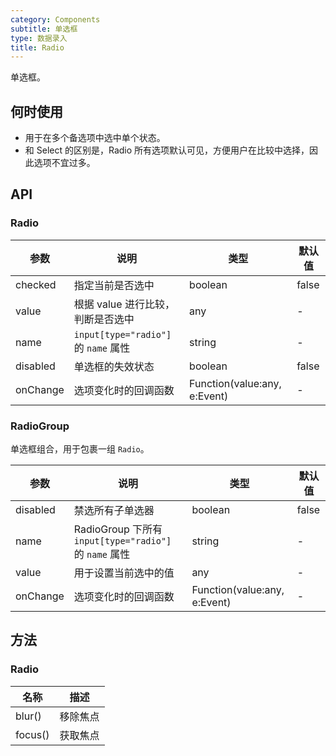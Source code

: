 ```yaml
---
category: Components
subtitle: 单选框
type: 数据录入
title: Radio
---
```


单选框。

## 何时使用

- 用于在多个备选项中选中单个状态。
- 和 Select 的区别是，Radio 所有选项默认可见，方便用户在比较中选择，因此选项不宜过多。

## API

### Radio

| 参数 | 说明 | 类型 | 默认值 |
| --- | --- | --- | --- |
| checked | 指定当前是否选中 | boolean | false  |
| value | 根据 value 进行比较，判断是否选中 | any | - |
| name | `input[type="radio"]` 的 `name` 属性 | string | - |
| disabled | 单选框的失效状态 | boolean | false |
| onChange | 选项变化时的回调函数 | Function(value:any, e:Event) | - |

### RadioGroup

单选框组合，用于包裹一组 `Radio`。

| 参数 | 说明 | 类型 | 默认值 |
| --- | --- | --- | --- |
| disabled | 禁选所有子单选器 | boolean | false |
| name | RadioGroup 下所有 `input[type="radio"]` 的 `name` 属性 | string | - |
| value | 用于设置当前选中的值 | any | - |
| onChange | 选项变化时的回调函数 | Function(value:any, e:Event) | - |

## 方法

### Radio

| 名称 | 描述 |
| --- | --- |
| blur() | 移除焦点 |
| focus() | 获取焦点 |
